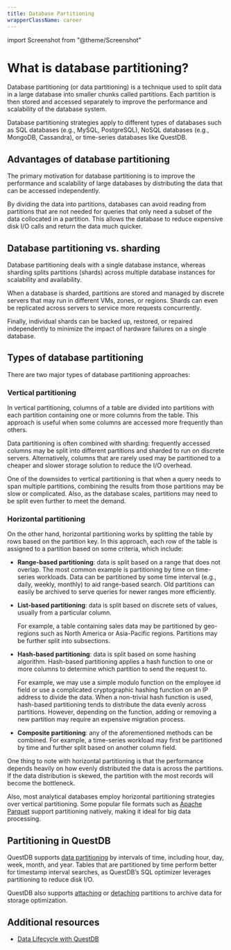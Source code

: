 ```yaml
---
title: Database Partitioning
wrapperClassName: career
---
```


import Screenshot from "@theme/Screenshot"

# What is database partitioning?

Database partitioning (or data partitioning) is a technique used to split data
in a large database into smaller chunks called partitions. Each partition is
then stored and accessed separately to improve the performance and scalability
of the database system.

Database partitioning strategies apply to different types of databases such as
SQL databases (e.g., MySQL, PostgreSQL), NoSQL databases (e.g., MongoDB,
Cassandra), or time-series databases like QuestDB.

## Advantages of database partitioning

The primary motivation for database partitioning is to improve the performance
and scalability of large databases by distributing the data that can be accessed
independently.

By dividing the data into partitions, databases can avoid reading from
partitions that are not needed for queries that only need a subset of the data
collocated in a partition. This allows the database to reduce expensive disk I/O
calls and return the data much quicker.

## Database partitioning vs. sharding

Database partitioning deals with a single database instance, whereas sharding
splits partitions (shards) across multiple database instances for scalability
and availability.

When a database is sharded, partitions are stored and managed by discrete
servers that may run in different VMs, zones, or regions. Shards can even be
replicated across servers to service more requests concurrently.

Finally, individual shards can be backed up, restored, or repaired independently
to minimize the impact of hardware failures on a single database.

## Types of database partitioning

There are two major types of database partitioning approaches:

### Vertical partitioning

<Screenshot
  alt="Diagram showing an example of vertical partitioning"
  height={342}
  src="/img/glossary/data-partitioning/vertical-partitioning.webp"
  width={900}
  title="Vertical partitioning"
/>

In vertical partitioning, columns of a table are divided into partitions with
each partition containing one or more columns from the table. This approach is
useful when some columns are accessed more frequently than others.

Data partitioning is often combined with sharding: frequently accessed columns
may be split into different partitions and sharded to run on discrete servers.
Alternatively, columns that are rarely used may be partitioned to a cheaper and
slower storage solution to reduce the I/O overhead.

One of the downsides to vertical partitioning is that when a query needs to span
multiple partitions, combining the results from those partitions may be slow or
complicated. Also, as the database scales, partitions may need to be split even
further to meet the demand.

### Horizontal partitioning

<Screenshot
  alt="Diagram showing an example of horizontal partitioning"
  height={342}
  src="/img/glossary/data-partitioning/horizontal-partitioning.webp"
  width={900}
  title="Horizontal partitioning"
/>

On the other hand, horizontal partitioning works by splitting the table by rows
based on the partition key. In this approach, each row of the table is assigned
to a partition based on some criteria, which include:

- **Range-based partitioning**: data is split based on a range that does not
  overlap. The most common example is partitioning by time on time-series
  workloads. Data can be partitioned by some time interval (e.g., daily, weekly,
  monthly) to aid range-based search. Old partitions can easily be archived to
  serve queries for newer ranges more efficiently.

- **List-based partitioning**: data is split based on discrete sets of values,
  usually from a particular column.

  For example, a table containing sales data may be partitioned by geo-regions
  such as North America or Asia-Pacific regions. Partitions may be further split
  into subsections.

- **Hash-based partitioning**: data is split based on some hashing algorithm.
  Hash-based partitioning applies a hash function to one or more columns to
  determine which partition to send the request to.

  For example, we may use a simple modulo function on the employee id field or
  use a complicated cryptographic hashing function on an IP address to divide
  the data. When a non-trivial hash function is used, hash-based partitioning
  tends to distribute the data evenly across partitions. However, depending on
  the function, adding or removing a new partition may require an expensive
  migration process.

- **Composite partitioning**: any of the aforementioned methods can be combined. For
  example, a time-series workload may first be partitioned by time and further
  split based on another column field.

One thing to note with horizontal partitioning is that the performance depends
heavily on how evenly distributed the data is across the partitions. If the
data distribution is skewed, the partition with the most records will become
the bottleneck.

Also, most analytical databases employ horizontal partitioning strategies over
vertical partitioning. Some popular file formats such as
[Apache Parquet](https://parquet.apache.org/docs/file-format/) support
partitioning natively, making it ideal for big data processing.

## Partitioning in QuestDB

QuestDB supports
[data partitioning](https://questdb.io/docs/concept/partitions/) by intervals
of time, including hour, day, week, month, and year. Tables that are partitioned
by time perform better for timestamp interval searches, as QuestDB’s SQL
optimizer leverages partitioning to reduce disk I/O.

QuestDB also supports
[attaching](/docs/reference/sql/alter-table-attach-partition/) or
[detaching](https://questdb.io/docs/reference/sql/alter-table-detach-partition/)
partitions to archive data for storage optimization.

## Additional resources

- [Data Lifecycle with QuestDB](/blog/2022/11/02/data-lifecycle-questdb/)